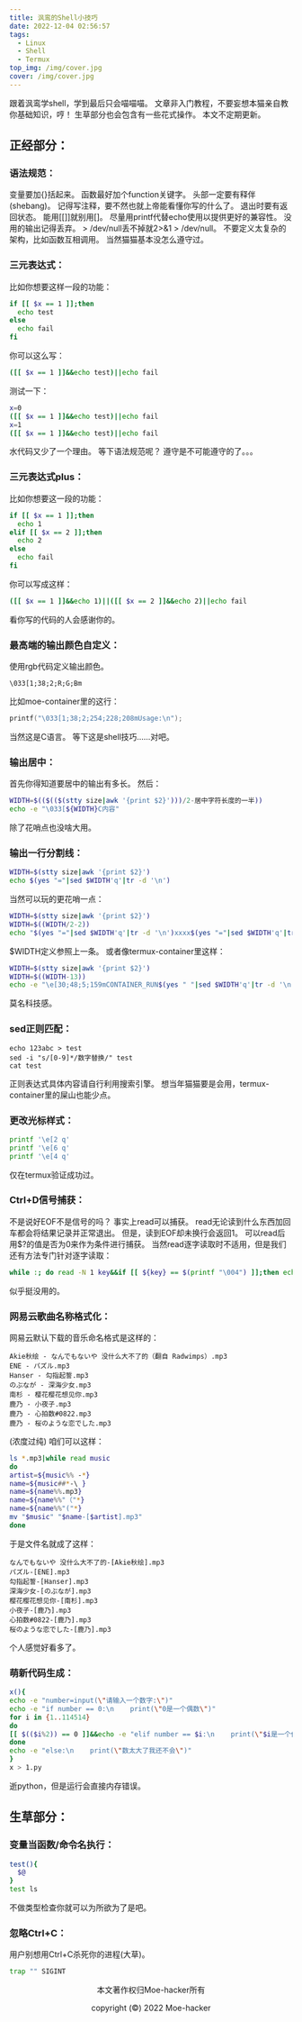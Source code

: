 ```yaml
---
title: 沨鸾的Shell小技巧
date: 2022-12-04 02:56:57
tags:
  - Linux
  - Shell
  - Termux
top_img: /img/cover.jpg
cover: /img/cover.jpg
---
```

跟着沨鸾学shell，学到最后只会喵喵喵。 
文章非入门教程，不要妄想本猫亲自教你基础知识，哼！ 
生草部分也会包含有一些花式操作。
本文不定期更新。 
## 正经部分：
### 语法规范：
变量要加{}括起来。
函数最好加个function关键字。
头部一定要有释伴(shebang)。
记得写注释，要不然也就上帝能看懂你写的什么了。
退出时要有返回状态。
能用[[]]就别用[]。
尽量用printf代替echo使用以提供更好的兼容性。
没用的输出记得丢弃。
\> /dev/null丢不掉就2>&1 > /dev/null。
不要定义太复杂的架构，比如函数互相调用。
当然猫猫基本没怎么遵守过。
### 三元表达式：
比如你想要这样一段的功能：
```sh
if [[ $x == 1 ]];then
  echo test
else
  echo fail
fi
```
你可以这么写：
```sh
([[ $x == 1 ]]&&echo test)||echo fail
```
测试一下：
```sh
x=0
([[ $x == 1 ]]&&echo test)||echo fail
x=1
([[ $x == 1 ]]&&echo test)||echo fail
```
水代码又少了一个理由。
等下语法规范呢？
遵守是不可能遵守的了。。。
### 三元表达式plus：
比如你想要这一段的功能：
```sh
if [[ $x == 1 ]];then
  echo 1
elif [[ $x == 2 ]];then
  echo 2
else
  echo fail
fi
```
你可以写成这样：
```sh
([[ $x == 1 ]]&&echo 1)||([[ $x == 2 ]]&&echo 2)||echo fail
```
看你写的代码的人会感谢你的。
### 最高端的输出颜色自定义：
使用rgb代码定义输出颜色。
```
\033[1;38;2;R;G;Bm
```
比如moe-container里的这行：
```C
printf("\033[1;38;2;254;228;208mUsage:\n");
```
当然这是C语言。
等下这是shell技巧……对吧。 
### 输出居中：
首先你得知道要居中的输出有多长。
然后：
```sh
WIDTH=$(($(($(stty size|awk '{print $2}')))/2-居中字符长度的一半))
echo -e "\033[${WIDTH}C内容"
```
除了花哨点也没啥大用。
### 输出一行分割线：
```sh
WIDTH=$(stty size|awk '{print $2}')
echo $(yes "="|sed $WIDTH'q'|tr -d '\n')
```
当然可以玩的更花哨一点：
```sh
WIDTH=$(stty size|awk '{print $2}')
WIDTH=$((WIDTH/2-2))
echo "$(yes "="|sed $WIDTH'q'|tr -d '\n')xxxx$(yes "="|sed $WIDTH'q'|tr -d '\n')"
```
$WIDTH定义参照上一条。
或者像termux-container里这样：
```sh
WIDTH=$(stty size|awk '{print $2}')
WIDTH=$((WIDTH-13))
echo -e "\e[30;48;5;159mCONTAINER_RUN$(yes " "|sed $WIDTH'q'|tr -d '\n')\033[0m"
```
莫名科技感。
### sed正则匹配：
```
echo 123abc > test
sed -i "s/[0-9]*/数字替换/" test
cat test
```
正则表达式具体内容请自行利用搜索引擎。
想当年猫猫要是会用，termux-container里的屎山也能少点。
### 更改光标样式：
```sh
printf '\e[2 q'
printf '\e[6 q'
printf '\e[4 q'
```
仅在termux验证成功过。
### Ctrl+D信号捕获：
不是说好EOF不是信号的吗？
事实上read可以捕获。
read无论读到什么东西加回车都会将结果记录并正常退出。
但是，读到EOF却未换行会返回1。
可以read后用$?的值是否为0来作为条件进行捕获。
当然read逐字读取时不适用，但是我们还有方法专门针对逐字读取：
```sh
while :; do read -N 1 key&&if [[ ${key} == $(printf "\004") ]];then echo CTRL-D;fi; done
```
似乎挺没用的。
### 网易云歌曲名称格式化：
网易云默认下载的音乐命名格式是这样的：
```
Akie秋绘 - なんでもないや 没什么大不了的（翻自 Radwimps）.mp3
ENE - パズル.mp3
Hanser - 勾指起誓.mp3
のぶなが - 深海少女.mp3
南杉 - 樱花樱花想见你.mp3
鹿乃 - 小夜子.mp3
鹿乃 - 心拍数#0822.mp3
鹿乃 - 桜のような恋でした.mp3
```
(浓度过纯)
咱们可以这样：
```sh
ls *.mp3|while read music
do
artist=${music%% -*}
name=${music##*-\ }
name=${name%%.mp3}
name=${name%%"（"*}
name=${name%%"("*}
mv "$music" "$name-[$artist].mp3"
done
```
于是文件名就成了这样：
```
なんでもないや 没什么大不了的-[Akie秋绘].mp3
パズル-[ENE].mp3
勾指起誓-[Hanser].mp3
深海少女-[のぶなが].mp3
樱花樱花想见你-[南杉].mp3
小夜子-[鹿乃].mp3
心拍数#0822-[鹿乃].mp3
桜のような恋でした-[鹿乃].mp3
```
个人感觉好看多了。
### 萌新代码生成：
```sh
x(){
echo -e "number=input(\"请输入一个数字:\")"
echo -e "if number == 0:\n    print(\"0是一个偶数\")"
for i in {1..114514}
do
[[ $(($i%2)) == 0 ]]&&echo -e "elif number == $i:\n    print(\"$i是一个偶数\")"||echo -e "elif number == $i:\n    print(\"$i是一个奇数\")"
done
echo -e "else:\n    print(\"数太大了我还不会\")"
}
x > 1.py
```
逝python，但是运行会直接内存错误。
## 生草部分：
### 变量当函数/命令名执行：
```sh
test(){
  $@
}
test ls
```
不做类型检查你就可以为所欲为了是吧。
### 忽略Ctrl+C：
用户别想用Ctrl+C杀死你的进程(大草)。
```sh
trap "" SIGINT
```

<p align="center">本文著作权归Moe-hacker所有</p>
<p align="center">copyright (©) 2022 Moe-hacker</p>

